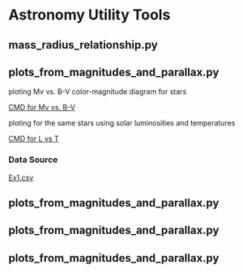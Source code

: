 # Astronomy Utility Tools

## mass_radius_relationship.py


## plots_from_magnitudes_and_parallax.py 

ploting Mv vs. B-V color-magnitude diagram for stars

[CMD for Mv vs. B-V](https://github.com/arthurhernandez/AstronomyUtilityTools/blob/main/ReadmeResources/CMDOriginal.pdf)

ploting for the same stars using solar luminosities and temperatures

[CMD for L vs T](https://github.com/arthurhernandez/AstronomyUtilityTools/blob/main/ReadmeResources/annotated-CMD.pdf)

### Data Source

[Ex1.csv](https://github.com/arthurhernandez/AstronomyUtilityTools/blob/main/ReadmeResources/Ex1.csv)


## plots_from_magnitudes_and_parallax.py

## plots_from_magnitudes_and_parallax.py

## plots_from_magnitudes_and_parallax.py
